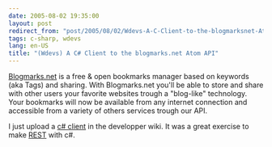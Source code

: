```yaml
---
date: 2005-08-02 19:35:00
layout: post
redirect_from: "post/2005/08/02/Wdevs-A-C-Client-to-the-blogmarksnet-Atom-API"
tags: c-sharp, wdevs
lang: en-US
title: "(Wdevs) A C# Client to the blogmarks.net Atom API"
---
```


[Blogmarks.net](http://www.blogmarks.net/) is a free &amp; open
bookmarks manager based on keywords (aka Tags) and sharing. With Blogmarks.net
you'll be able to store and share with other users your favorite websites
trough a "blog-like" technology. Your bookmarks will now be available from any
internet connection and accessible from a variety of others services trough our
API.

I just upload a [c# client](http://dev.blogmarks.net/wiki/BlogmarksCSharpClient) in the
developper wiki. It was a great exercise to make [REST](http://en.wikipedia.org/wiki/REST) with c#.
